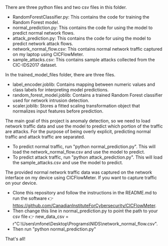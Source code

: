 There are three python files and two csv files in this folder.

- RandomForestClassifier.py: This contains the code for training the Random Forest model.
- normal_prediction.py: This contains the code for using the model to predict normal network flows.
- attack_prediction.py: This contains the code for using the model to predict network attack flows.
- network_normal_flow.csv: This contains normal network traffic captured on my laptop using CICFlowMeter.
- sample_attacks.csv: This contains sample attacks collected from the CIC-IDS2017 dataset.

In the trained_model_files folder, there are three files.
- label_encoder.joblib: Contains mapping between numeric values and class labels for interpreting model predictions.
- random_forest_model.joblib: Contains a trained Random Forest classifier used for network intrusion detection.
- scaler.joblib: Stores a fitted scaling transformation object that normalizes input features before prediction.

The main goal of this project is anomaly detection, so we need to load network traffic data and use the model to predict which portion of the traffic are attacks. For the purpose of being overly explicit, predicting normal traffic and attack traffic are separated. 
- To predict normal traffic, run "python normal_prediction.py". This will load the network_normal_flow.csv and use the model to predict.
- To predict attack traffic, run "python attack_prediction.py". This will load the sample_attacks.csv and use the model to predict.

The provided normal network traffic data was captured on the network interface on my device using CICFlowMeter. If you want to capture traffic on your device. 
- Clone this repository and follow the instructions in the README.md to run the software 👉 https://github.com/CanadianInstituteForCybersecurity/CICFlowMeter. 
- Then change this line in normal_prediction.py to point the path to your csv file 👉 new_data_csv = r"C:\Users\mfone\Desktop\Programs\NIDS\network_normal_flow.csv". 
- Then run "python normal_prediction.py"

That's all!